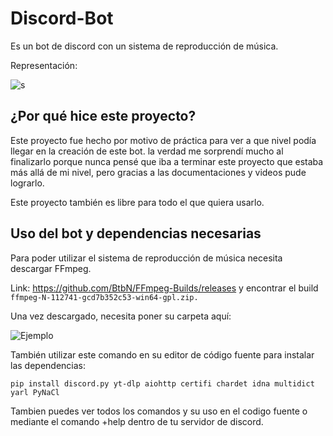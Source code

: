 # Discord-Bot
Es un bot de discord con un sistema de reproducción de música.

Representación:

![s](https://github.com/MkevinF/Discord-Bot/assets/116234478/90534419-8bcc-4229-8c2a-c154850a7208)

## ¿Por qué hice este proyecto?
Este proyecto fue hecho por motivo de práctica para ver a que nivel podía llegar en la creación de este bot. la verdad me sorprendí mucho al finalizarlo porque nunca pensé que iba a terminar este proyecto que estaba más allá de mi nivel, pero gracias a las documentaciones y videos pude lograrlo.  

Este proyecto también es libre para todo el que quiera usarlo.

## Uso del bot y dependencias necesarias
Para poder utilizar el sistema de reproducción de música necesita descargar FFmpeg.

Link: https://github.com/BtbN/FFmpeg-Builds/releases y encontrar el build `ffmpeg-N-112741-gcd7b352c53-win64-gpl.zip.`

Una vez descargado, necesita poner su carpeta aquí:

![Ejemplo](https://user-images.githubusercontent.com/116234478/226367227-4e023e19-adbb-423c-93aa-16ee60f38034.png)

También utilizar este comando en su editor de código fuente para instalar las dependencias:

`pip install discord.py yt-dlp aiohttp certifi chardet idna multidict yarl PyNaCl`

Tambien puedes ver todos los comandos y su uso en el codigo fuente o mediante el comando +help dentro de tu servidor de discord.
